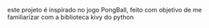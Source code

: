 este projeto é inspirado no jogo PongBall, feito com objetivo de me familiarizar com a biblioteca kivy do python
